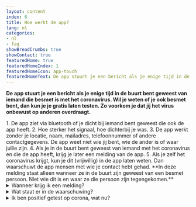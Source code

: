 ```yaml
---
layout: content
index: 6
title: Hoe werkt de app?
lang: nl
categories:
- nl
- faq
showBreadCrumbs: true
showContact: true
featuredHome: true
featuredHomeIndex: 1
featuredHomeIcon: app-touch
featuredHomeText: De app stuurt je een bericht als je enige tijd in de buurt bent geweest van iemand die besmet is met het coronavirus.
---
```


**De app stuurt je een bericht als je enige tijd in de buurt bent geweest van iemand die besmet is met het coronavirus. Wil je weten of je ook besmet bent, dan kun je je gratis laten testen. Zo voorkom je dat jij het virus onbewust op anderen overdraagt.** 

<div class="md-timeline" markdown="1">
1. De app ziet via bluetooth of je dicht bij iemand bent geweest die ook de app heeft.
2. Hoe sterker het signaal, hoe dichterbij je was.
3. De app werkt zonder je locatie, naam, mailadres, telefoonnummer of andere contactgegevens. De app weet niet wie jij bent, wie de ander is of waar jullie zijn.
4. Als je in de buurt bent geweest van iemand met het coronavirus en die de app heeft, krijg je later een melding van de app.
5. Als je zelf het coronavirus krijgt, kun je dit (vrijwillig) in de app laten weten. Dan waarschuwt de app mensen met wie je contact hebt gehad. **In deze melding staat alleen wanneer ze in de buurt zijn geweest van een besmet persoon. Niet wie dit is en waar ze die persoon zijn tegengekomen.**
</div>

<details>
   <summary>Wanneer krijg ik een melding?</summary>
   <div markdown="1">
Als je positief getest bent op corona in een testregio, dan kun je dit vrijwillig aangeven in de app, samen met de GGD. Als een GGD-medewerker je belt met de testuitslag, vraagt deze jou dan ook of je anderen wilt waarschuwen via de app. Als je hiervoor kiest, ziet de ontvanger niet wie je bent of waar er contact is geweest. Over de melding beslis je zelf, het is niet verplicht en gaat niet automatisch.

Bekijk hier of je in een gemeente woont van deze <a href="https://www.regioatlas.nl/indelingen/indelingen_indeling/t/ggd_s" target="_blank" rel="noopener noreferrer">testregio's</a>:
- GGD Drenthe
- GGD Gelderland-Zuid
- GGD IJsselland
- GGD Noord- en Oost-Gelderland
- GGD Twente
</div>
</details>

<details>
<summary>Wat staat er in de waarschuwing?</summary>
<div markdown="1">

In de melding staat hoeveel dagen geleden je dicht bij iemand was die later corona bleek te hebben. Het is niet bekend wie dat was, waar of wanneer precies.

**Je krijgt ook advies over wat je het beste kunt doen tijdens deze proefperiode in de testregio’s**

-   	Heb je geen klachten? Doe een coronatest en blijf thuis tot je de uitslag weet
-   	Heb je (lichte)klachten die passen bij corona? Doe een coronatest en blijf thuis tot je de uitslag weet
-   	Heb je ernstige klachten of zit je in een risicogroep? Bel je huisarts.

</div>
</details>

<details>
<summary>Ik ben positief getest op corona, wat nu?</summary>
<div markdown="1">

Als je positief getest bent op corona, dan kun je dit vrijwillig aangeven in de app, samen met een medewerker van de GGD. Zo kun je anderen waarschuwen. De ontvanger ziet niet wie je bent of waar er contact  is geweest. Over de melding beslis je zelf, het is niet verplicht en gaat niet automatisch.

</div>
</details>

